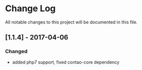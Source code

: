 # Change Log
All notable changes to this project will be documented in this file.

## [1.1.4] - 2017-04-06

### Changed
- added php7 support, fixed contao-core dependency
